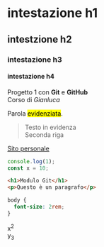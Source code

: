 # intestazione h1

## intestzione h2

### intestazione h3

#### intestazione h4

Progetto 1 con **Git** e **GitHub**  
Corso di _Gianluca_

Parola <mark>evidenziata</mark>.

> Testo in evidenza  
> Seconda riga

[Sito personale](https://sito1.com)

```js
console.log(1);
const x = 10;
```

```html
<h1>Modulo Git</h1>
<p>Questo è un paragrafo</p>
```

```css
body {
  font-size: 2rem;
}
```

x<sup>2</sup>  
y<sub>3</sub>
